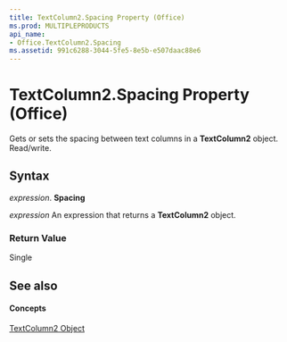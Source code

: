 ```yaml
---
title: TextColumn2.Spacing Property (Office)
ms.prod: MULTIPLEPRODUCTS
api_name:
- Office.TextColumn2.Spacing
ms.assetid: 991c6288-3044-5fe5-8e5b-e507daac88e6
---
```



# TextColumn2.Spacing Property (Office)

Gets or sets the spacing between text columns in a  **TextColumn2** object. Read/write.


## Syntax

 _expression_. **Spacing**

 _expression_ An expression that returns a **TextColumn2** object.


### Return Value

Single


## See also


#### Concepts


[TextColumn2 Object](textcolumn2-object-office.md)

